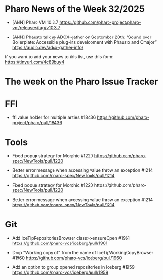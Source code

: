 # Pharo News of the Week 32/2025

- [ANN] Pharo VM 10.3.7 
	https://github.com/pharo-project/pharo-vm/releases/tag/v10.3.7

- [ANN] Phausto talk @ ADCX-gather on September 20th: "Sound over Boilerplate: Accessible plug-ins development with Phausto and Cmajor”
	https://audio.dev/adcx-gather-info/

If you want to add your news to this list, use this form: https://tinyurl.com/4c89buy4


# The week on the Pharo Issue Tracker


# FFI

- ffi value holder for multiple arities #18436
	https://github.com/pharo-project/pharo/pull/18436
	
# Tools

- Fixed popup strategy for Morphic #1220
	https://github.com/pharo-spec/NewTools/pull/1220
	
- Better error message when accessing value throw an exception #1214
	https://github.com/pharo-spec/NewTools/pull/1214
	
- Fixed popup strategy for Morphic #1220
	https://github.com/pharo-spec/NewTools/pull/1220
	
- Better error message when accessing value throw an exception #1214
	https://github.com/pharo-spec/NewTools/pull/1214
	
# Git

- Add IceTipRepositoriesBrowser class>>ensureOpen #1961
	https://github.com/pharo-vcs/iceberg/pull/1961
	
- Drop "Working copy of" from the name of IceTipWorkingCopyBrowser #1960
	https://github.com/pharo-vcs/iceberg/pull/1960
	
- Add an option to group opened repositories in Iceberg #1959
	https://github.com/pharo-vcs/iceberg/pull/1959
	